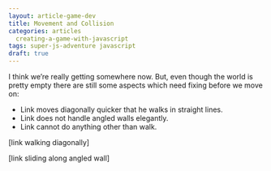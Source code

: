 ```yaml
---
layout: article-game-dev
title: Movement and Collision
categories: articles
  creating-a-game-with-javascript
tags: super-js-adventure javascript
draft: true
---
```


I think we’re really getting somewhere now. But, even though the world is pretty empty there are still some aspects which need fixing before we move on:

- Link moves diagonally quicker that he walks in straight lines.
- Link does not handle angled walls elegantly.
- Link cannot do anything other than walk.

[link walking diagonally]

[link sliding along angled wall]
